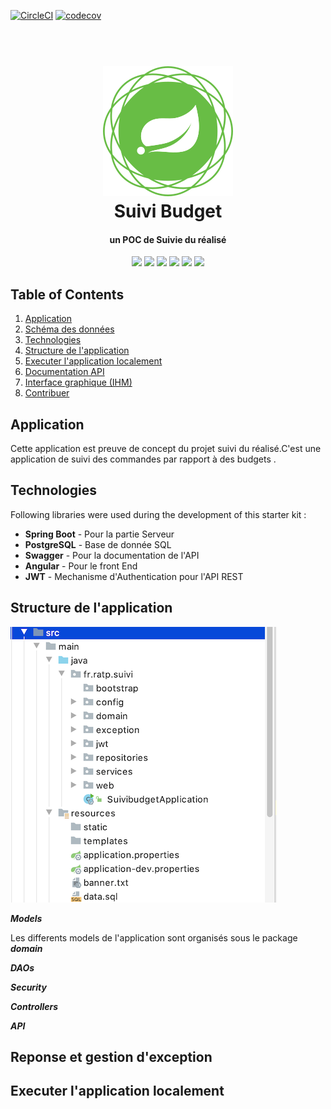 [![CircleCI](https://circleci.com/gh/jabranemohamed/SuiviBudget/tree/master.svg?style=svg)](https://circleci.com/gh/jabranemohamed/SuiviBudget/tree/master)
[![codecov](https://codecov.io/gh/jabranemohamed/SuiviBudget/branch/master/graph/badge.svg)](https://codecov.io/gh/jabranemohamed/SuiviBudget)

<h1 align="center">
  <br>
  <a><img src="https://github.com/jabranemohamed/SuiviBudget/blob/master/docs/images/spring-framework.png" alt="spring boot"></a>
  <br>
  Suivi Budget
  <br>
</h1>

<h4 align="center">un POC de Suivie du réalisé</h4>

<p align="center">
    <a alt="Java">
        <img src="https://img.shields.io/badge/Java-v1.8-orange.svg" />
    </a>
    <a alt="Spring Boot">
        <img src="https://img.shields.io/badge/Spring%20Boot-v2.2.2-brightgreen.svg" />
    </a>
    <a alt="Bootstrap">
        <img src="https://img.shields.io/badge/Postgres-v9.5-yellowgreen.svg">
    </a>
    <a alt="Material">
        <img src="https://img.shields.io/badge/Angular-8-orange.svg">  
    </a>      
    <a alt="Dependencies">
        <img src="https://img.shields.io/badge/dependencies-up%20to%20date-brightgreen.svg" />
    </a>
    <a alt="Contributions">
        <img src="https://img.shields.io/badge/contributions-welcome-orange.svg" />
    </a>
    
</p>

## Table of Contents ##
1. [Application](#Application)
2. [Schéma des données](#Database-Schema)
3. [Technologies](#Technologies)
4. [Structure de l'application](#Application-Structure)
5. [Executer l'application localement](#Running-the-server-locally)
6. [Documentation API ](#API-Documentation)
7. [Interface graphique (IHM)](#User-Interface)
8. [Contribuer](#Contributor)

## Application ##
Cette application est preuve de concept du projet suivi du réalisé.C'est une application de suivi des commandes par rapport à des budgets .

## Technologies ##
Following libraries were used during the development of this starter kit :

- **Spring Boot** - Pour la partie Serveur 
- **PostgreSQL** - Base de donnée SQL 
- **Swagger** - Pour la documentation de l'API
- **Angular** - Pour le front End 
- **JWT** - Mechanisme d'Authentication pour l'API REST

## Structure de l'application ##
<img src="https://github.com/jabranemohamed/SuiviBudget/blob/master/docs/images/project-structure.png" alt="project structure">
  

**_Models_**

Les differents models  de l'application sont organisés sous le package **_domain_**

**_DAOs_**


**_Security_**


**_Controllers_**

**_API_**

## Reponse et gestion d'exception ##

## Executer l'application localement ##

